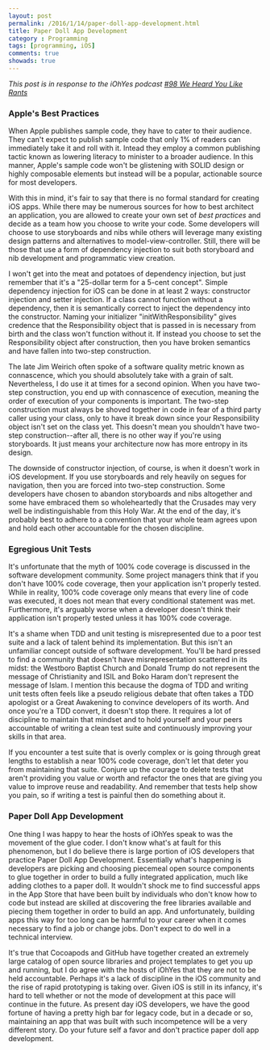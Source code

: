 ```yaml
---
layout: post
permalink: /2016/1/14/paper-doll-app-development.html
title: Paper Doll App Development
category : Programming
tags: [programming, iOS]
comments: true
showads: true
---
```


_This post is in response to the iOhYes podcast [#98 We Heard You Like Rants](http://5by5.tv/iohyes/98)_

### Apple's Best Practices

When Apple publishes sample code, they have to cater to their audience. They can't expect to publish sample code that only 1% of readers can immediately take it and roll with it. Intead they employ a common publishing tactic known as lowering literacy to minister to a broader audience. In this manner, Apple's sample code won't be glistening with SOLID design or highly composable elements but instead will be a popular, actionable source for most developers.

<!-- more -->

With this in mind, it's fair to say that there is no formal standard for creating iOS apps. While there may be numerous sources for how to best architect an application, you are allowed to create your own set of _best practices_ and decide as a team how you choose to write your code. Some developers will choose to use storyboards and nibs while others will leverage many existing design patterns and alternatives to model-view-controller. Still, there will be those that use a form of dependency injection to suit both storyboard and nib development and programmatic view creation.

I won't get into the meat and potatoes of dependency injection, but just remember that it's a "25-dollar term for a 5-cent concept". Simple dependency injection for iOS can be done in at least 2 ways: constructor injection and setter injection. If a class cannot function without a dependency, then it is semantically correct to inject the dependency into the constructor. Naming your initializer "initWithResponsibility" gives credence that the Responsibility object that is passed in is necessary from birth and the class won't function without it. If instead you choose to set the Responsibility object after construction, then you have broken semantics and have fallen into two-step construction.

The late Jim Weirich often spoke of a software quality metric known as connascence, which you should absolutely take with a grain of salt. Nevertheless, I do use it at times for a second opinion. When you have two-step construction, you end up with connascence of execution, meaning the order of execution of your components is important. The two-step construction must always be shoved together in code in fear of a third party caller using your class, only to have it break down since your Responsibility object isn't set on the class yet. This doesn't mean you shouldn't have two-step construction--after all, there is no other way if you're using storyboards. It just means your architecture now has more entropy in its design.

The downside of constructor injection, of course, is when it doesn't work in iOS development. If you use storyboards and rely heavily on segues for navigation, then you are forced into two-step construction. Some developers have chosen to abandon storyboards and nibs altogether and some have embraced them so wholeheartedly that the Crusades may very well be indistinguishable from this Holy War. At the end of the day, it's probably best to adhere to a convention that your whole team agrees upon and hold each other accountable for the chosen discipline.

### Egregious Unit Tests

It's unfortunate that the myth of 100% code coverage is discussed in the software development community. Some project managers think that if you don't have 100% code coverage, then your application isn't properly tested. While in reality, 100% code coverage only means that every line of code was executed, it does not mean that every conditional statement was met. Furthermore, it's arguably worse when a developer doesn't think their application isn't properly tested unless it has 100% code coverage.

It's a shame when TDD and unit testing is misrepresented due to a poor test suite and a lack of talent behind its implementation. But this isn't an unfamiliar concept outside of software development. You'll be hard pressed to find a community that doesn't have misrepresentation scattered in its midst: the Westboro Baptist Church and Donald Trump do not represent the message of Christianity and ISIL and Boko Haram don't represent the message of Islam. I mention this because the dogma of TDD and writing unit tests often feels like a pseudo religious debate that often takes a TDD apologist or a Great Awakening to convince developers of its worth. And once you're a TDD convert, it doesn't stop there. It requires a lot of discipline to maintain that mindset and to hold yourself and your peers accountable of writing a clean test suite and continuously improving your skills in that area.

If you encounter a test suite that is overly complex or is going through great lengths to establish a near 100% code coverage, don't let that deter you from maintaining that suite. Conjure up the courage to delete tests that aren't providing you value or worth and refactor the ones that are giving you value to improve reuse and readability. And remember that tests help show you pain, so if writing a test is painful then do something about it.

### Paper Doll App Development

One thing I was happy to hear the hosts of iOhYes speak to was the movement of the glue coder. I don't know what's at fault for this phenomenon, but I do believe there is large portion of iOS developers that practice Paper Doll App Development. Essentially what's happening is developers are picking and choosing piecemeal open source components to glue together in order to build a fully integrated application, much like adding clothes to a paper doll. It wouldn't shock me to find successful apps in the App Store that have been built by individuals who don't know how to code but instead are skilled at discovering the free libraries available and piecing them together in order to build an app. And unfortunately, building apps this way for too long can be harmful to your career when it comes necessary to find a job or change jobs. Don't expect to do well in a technical interview.

It's true that Cocoapods and GitHub have together created an extremely large catalog of open source libraries and project templates to get you up and running, but I do agree with the hosts of iOhYes that they are not to be held accountable. Perhaps it's a lack of discipline in the iOS community and the rise of rapid prototyping is taking over. Given iOS is still in its infancy, it's hard to tell whether or not the mode of development at this pace will continue in the future. As present day iOS developers, we have the good fortune of having a pretty high bar for legacy code, but in a decade or so, maintaining an app that was built with such incompetence will be a very different story. Do your future self a favor and don't practice paper doll app development.
